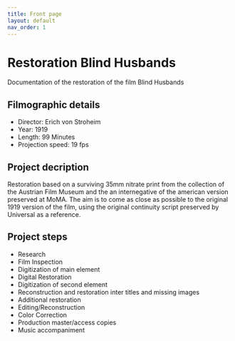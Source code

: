 ```yaml
---
title: Front page
layout: default
nav_order: 1
---
```


# Restoration Blind Husbands

Documentation of the restoration of the film Blind Husbands

## Filmographic details

* Director: Erich von Stroheim
* Year: 1919
* Length: 99 Minutes
* Projection speed: 19 fps

## Project decription

Restoration based on a surviving 35mm nitrate print from the collection of the Austrian Film Museum and the an internegative of the american version preserved at MoMA. The aim is to come as close as possible to the original 1919 version of the film, using the original continuity script preserved by Universal as a reference.

## Project steps

* Research
* Film Inspection
* Digitization of main element
* Digital Restoration
* Digitization of second element
* Reconstruction and restoration inter titles and missing images
* Additional restoration
* Editing/Reconstruction
* Color Correction
* Production master/access copies
* Music accompaniment

